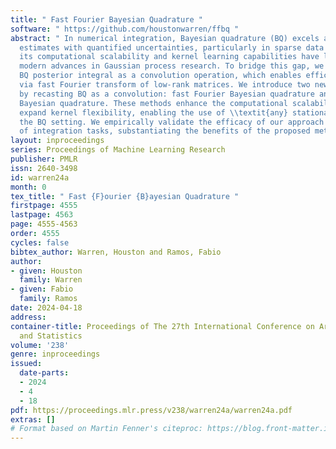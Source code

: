 ```yaml
---
title: " Fast Fourier Bayesian Quadrature "
software: " https://github.com/houstonwarren/ffbq "
abstract: " In numerical integration, Bayesian quadrature (BQ) excels at producing
  estimates with quantified uncertainties, particularly in sparse data settings. However,
  its computational scalability and kernel learning capabilities have lagged behind
  modern advances in Gaussian process research. To bridge this gap, we recast the
  BQ posterior integral as a convolution operation, which enables efficient computation
  via fast Fourier transform of low-rank matrices. We introduce two new methods enabled
  by recasting BQ as a convolution: fast Fourier Bayesian quadrature and sparse spectrum
  Bayesian quadrature. These methods enhance the computational scalability of BQ and
  expand kernel flexibility, enabling the use of \\textit{any} stationary kernel in
  the BQ setting. We empirically validate the efficacy of our approach through a range
  of integration tasks, substantiating the benefits of the proposed methodology. "
layout: inproceedings
series: Proceedings of Machine Learning Research
publisher: PMLR
issn: 2640-3498
id: warren24a
month: 0
tex_title: " Fast {F}ourier {B}ayesian Quadrature "
firstpage: 4555
lastpage: 4563
page: 4555-4563
order: 4555
cycles: false
bibtex_author: Warren, Houston and Ramos, Fabio
author:
- given: Houston
  family: Warren
- given: Fabio
  family: Ramos
date: 2024-04-18
address:
container-title: Proceedings of The 27th International Conference on Artificial Intelligence
  and Statistics
volume: '238'
genre: inproceedings
issued:
  date-parts:
  - 2024
  - 4
  - 18
pdf: https://proceedings.mlr.press/v238/warren24a/warren24a.pdf
extras: []
# Format based on Martin Fenner's citeproc: https://blog.front-matter.io/posts/citeproc-yaml-for-bibliographies/
---
```

